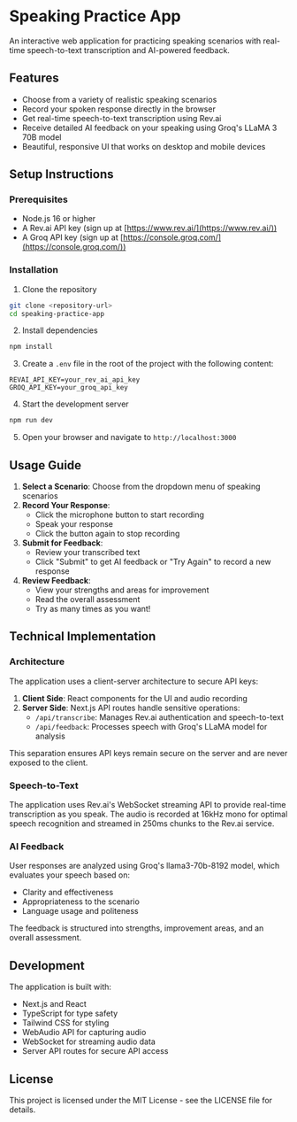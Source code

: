 # Speaking Practice App

An interactive web application for practicing speaking scenarios with real-time speech-to-text transcription and AI-powered feedback.

## Features

- Choose from a variety of realistic speaking scenarios
- Record your spoken response directly in the browser
- Get real-time speech-to-text transcription using Rev.ai
- Receive detailed AI feedback on your speaking using Groq's LLaMA 3 70B model
- Beautiful, responsive UI that works on desktop and mobile devices

## Setup Instructions

### Prerequisites

- Node.js 16 or higher
- A Rev.ai API key (sign up at [https://www.rev.ai/](https://www.rev.ai/))
- A Groq API key (sign up at [https://console.groq.com/](https://console.groq.com/))

### Installation

1. Clone the repository
```bash
git clone <repository-url>
cd speaking-practice-app
```

2. Install dependencies
```bash
npm install
```

3. Create a `.env` file in the root of the project with the following content:
```
REVAI_API_KEY=your_rev_ai_api_key
GROQ_API_KEY=your_groq_api_key
```

4. Start the development server
```bash
npm run dev
```

5. Open your browser and navigate to `http://localhost:3000`

## Usage Guide

1. **Select a Scenario**: Choose from the dropdown menu of speaking scenarios
2. **Record Your Response**: 
   - Click the microphone button to start recording
   - Speak your response
   - Click the button again to stop recording
3. **Submit for Feedback**:
   - Review your transcribed text
   - Click "Submit" to get AI feedback or "Try Again" to record a new response
4. **Review Feedback**:
   - View your strengths and areas for improvement
   - Read the overall assessment
   - Try as many times as you want!

## Technical Implementation

### Architecture

The application uses a client-server architecture to secure API keys:

1. **Client Side**: React components for the UI and audio recording
2. **Server Side**: Next.js API routes handle sensitive operations:
   - `/api/transcribe`: Manages Rev.ai authentication and speech-to-text
   - `/api/feedback`: Processes speech with Groq's LLaMA model for analysis

This separation ensures API keys remain secure on the server and are never exposed to the client.

### Speech-to-Text

The application uses Rev.ai's WebSocket streaming API to provide real-time transcription as you speak. The audio is recorded at 16kHz mono for optimal speech recognition and streamed in 250ms chunks to the Rev.ai service.

### AI Feedback

User responses are analyzed using Groq's llama3-70b-8192 model, which evaluates your speech based on:
- Clarity and effectiveness
- Appropriateness to the scenario
- Language usage and politeness

The feedback is structured into strengths, improvement areas, and an overall assessment.

## Development

The application is built with:

- Next.js and React
- TypeScript for type safety
- Tailwind CSS for styling
- WebAudio API for capturing audio
- WebSocket for streaming audio data
- Server API routes for secure API access

## License

This project is licensed under the MIT License - see the LICENSE file for details.
